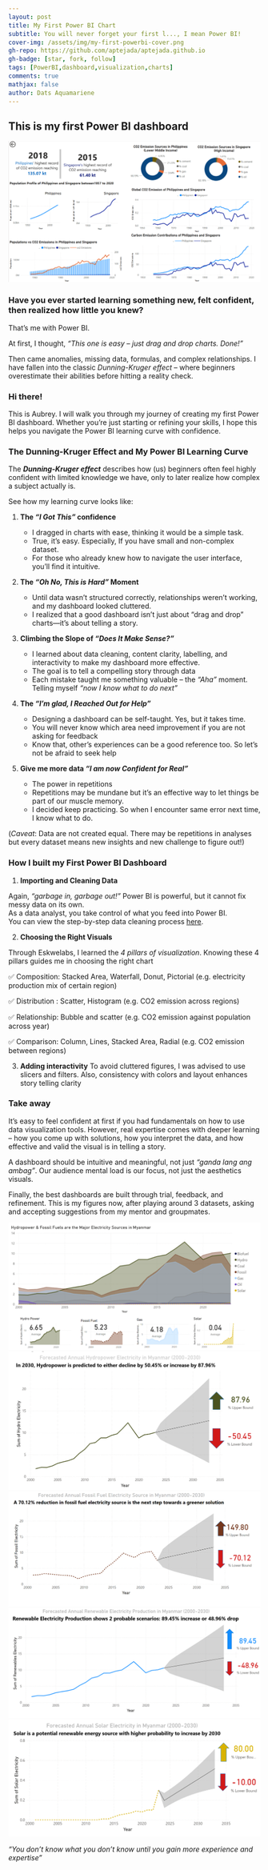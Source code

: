 ```yaml
---
layout: post
title: My First Power BI Chart
subtitle: You will never forget your first l..., I mean Power BI!
cover-img: /assets/img/my-first-powerbi-cover.png
gh-repo: https://github.com/aptejada/aptejada.github.io
gh-badge: [star, fork, follow]
tags: [PowerBI,dashboard,visualization,charts]
comments: true
mathjax: false
author: Dats Aquamariene
---
```



## This is my first Power BI dashboard
![my-first-powerbi](/assets/img/my-first-powerbi.png)


### Have you ever started learning something new, felt confident, then realized how little you knew? 

That’s me with Power BI.

At first, I thought, _“This one is easy – just drag and drop charts. Done!”_

Then came anomalies, missing data, formulas, and complex relationships. I have fallen into the classic _*Dunning-Kruger effect*_ – where beginners overestimate their abilities before hitting a reality check. 

### Hi there! 

This is Aubrey. I will walk you through my journey of creating my first Power BI dashboard. Whether you’re just starting or refining your skills, I hope this helps you navigate the Power BI learning curve with confidence.

### The Dunning-Kruger Effect and My Power BI Learning Curve

The _**Dunning-Kruger effect**_ describes how (us) beginners often feel highly confident with limited knowledge we have, only to later realize how complex a subject actually is.

See how my learning curve looks like: <br>

1.	**The _“I Got This”_ confidence** <br>
    - I dragged in charts with ease, thinking it would be a simple task. <br>
    - True, it’s easy. Especially, If you have small and non-complex dataset. <br>
    - For those who already knew how to navigate the user interface, you’ll find it intuitive. <br>

2.	**The _“Oh No, This is Hard”_ Moment** <br>
    - Until data wasn’t structured correctly, relationships weren’t working, and my dashboard looked cluttered.<br>
    - I realized that a good dashboard isn’t just about “drag and drop” charts—it’s about telling a story. <br>
    
3.	**Climbing the Slope of _“Does It Make Sense?”_**
    - I learned about data cleaning, content clarity, labelling, and interactivity to make my dashboard more effective. <br>
    - The goal is to tell a compelling story through data <br>
    - Each mistake taught me something valuable – the _“Aha”_ moment. Telling myself _“now I know what to do next”_ <br>
    
5.	**The _“I’m glad, I Reached Out for Help”_**
    - Designing a dashboard can be self-taught. Yes, but it takes time.<br>
    - You will never know which area need improvement if you are not asking for feedback <br>
    - Know that, other’s experiences can be a good reference too. So let’s not be afraid to seek help <br>
    
6.	**Give me more data _“I am now Confident for Real”_**
    - The power in repetitions <br>
    - Repetitions may be mundane but it’s an effective way to let things be part of our muscle memory. <br>
    - I decided keep practicing. So when I encounter same error next time, I know what to do. <br>

(_Caveat_: Data are not created equal. There may be repetitions in analyses but every dataset means new insights and new challenge to figure out!)

### How I built my First Power BI Dashboard

1.	**Importing and Cleaning Data**

Again, _“garbage in, garbage out!”_ Power BI is powerful, but it cannot fix messy data on its own. <br> As a data analyst, you take control of what you feed into Power BI. <br>You can view the step-by-step data cleaning process [here](https://github.com/aptejada/aptejada.github.io/blob/master/_posts/2025-02-02-dab-data-cleaning.md).

2.	**Choosing the Right Visuals**

Through Eskwelabs, I learned the _4 pillars of visualization_. Knowing these 4 pillars guides me in choosing the right chart

:white_check_mark: Composition: Stacked Area, Waterfall, Donut, Pictorial (e.g. electricity production mix of certain region)

:white_check_mark: Distribution : Scatter, Histogram (e.g. CO2 emission across regions)

:white_check_mark: Relationship: Bubble and scatter (e.g. CO2 emission against population across year)

:white_check_mark: Comparison: Column, Lines, Stacked Area, Radial (e.g. CO2 emission between regions)


3.	**Adding interactivity**
To avoid cluttered figures, I was advised to use slicers and filters. Also, consistency with colors and layout enhances story telling clarity

### Take away

It’s easy to feel confident at first if you had fundamentals on how to use data visualization tools. However, real expertise comes with deeper learning – how you come up with solutions, how you interpret the data, and how effective and valid the visual is in telling a story.

A dashboard should be intuitive and meaningful, not just _“ganda lang ang ambag”_. Our audience mental load is our focus, not just the aesthetics visuals.


Finally, the best dashboards are built through trial, feedback, and refinement. This is my figures now, after playing around 3 datasets, asking and accepting suggestions from my mentor and groupmates.

![electricity](/assets/img/electricity.png)
![forecast1](/assets/img/forecast1.png)
![forecast2](/assets/img/forecast2.png)
![forecast3](/assets/img/forecast3.png)
![forecast4](/assets/img/forecast4.png)

_“You don’t know what you don’t know until you gain more experience and expertise”_




